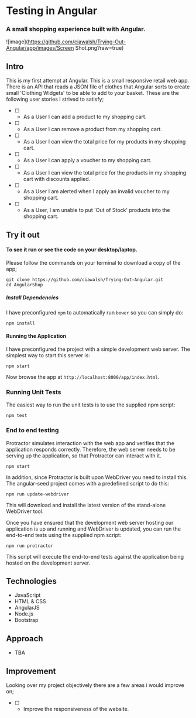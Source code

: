# Testing in Angular 
### A small shopping experience built with Angular.

![image](https://github.com/ciawalsh/Trying-Out-Angular/app/images/Screen Shot.png?raw=true)

## Intro

This is my first attempt at Angular. This is a small responsive retail web app. There is an API that reads a JSON file of clothes that Angular sorts to create small 'Clothing Widgets' to be able to add to your basket. These are the following user stories I strived to satisfy;

* [ ] - As a User I can add a product to my shopping cart.
* [ ] - As a User I can remove a product from my shopping cart.
* [ ] - As a User I can view the total price for my products in my shopping cart.
* [ ] - As a User I can apply a voucher to my shopping cart.
* [ ] - As a User I can view the total price for the products in my shopping cart with discounts applied.
* [ ] - As a User I am alerted when I apply an invalid voucher to my shopping cart.
* [ ] - As a User, I am unable to put 'Out of Stock' products into the shopping cart.

## Try it out

#### To see it run or see the code on your desktop/laptop.

Please follow the commands on your terminal to download a copy of the app;

```
git clone https://github.com/ciawalsh/Trying-Out-Angular.git
cd AngularShop
```

##### Install Dependencies

I have preconfigured `npm` to automatically run `bower` so you can simply do:

```
npm install
```

#### Running the Application

I have preconfigured the project with a simple development web server.  The simplest way to start
this server is:

```
npm start
```

Now browse the app at `http://localhost:8000/app/index.html`.

### Running Unit Tests

The easiest way to run the unit tests is to use the supplied npm script:

```
npm test
```

### End to end testing

Protractor simulates interaction with the web app and verifies that the application responds
correctly. Therefore, the web server needs to be serving up the application, so that Protractor
can interact with it.

```
npm start
```

In addition, since Protractor is built upon WebDriver you need to install this.  The angular-seed
project comes with a predefined script to do this:

```
npm run update-webdriver
```

This will download and install the latest version of the stand-alone WebDriver tool.

Once you have ensured that the development web server hosting our application is up and running
and WebDriver is updated, you can run the end-to-end tests using the supplied npm script:

```
npm run protractor
```

This script will execute the end-to-end tests against the application being hosted on the
development server.

## Technologies

- JavaScript
- HTML & CSS
- AngularJS
- Node.js
- Bootstrap

## Approach

- TBA

## Improvement

Looking over my project objectively there are a few areas i would improve on;

* [ ] - Improve the responsiveness of the website.
